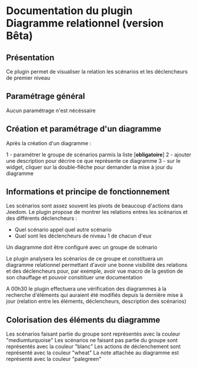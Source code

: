 # Documentation du plugin Diagramme relationnel (version Bêta)

## Présentation

Ce plugin permet de visualiser la relation les scénarios et les déclencheurs de premier niveau

## Paramétrage général

Aucun paramétrage n'est nécéssaire

## Création et paramétrage d'un diagramme

Après la création d'un diagramme :

1 - paramétrer le groupe de scénarios parmis la liste [**obligatoire**]
2 - ajouter une description pour décrire ce que représente ce diagramme
3 - sur le widget, cliquer sur la double-flêche pour demander la mise à jour du diagramme

## Informations et principe de fonctionnement

Les scénarios sont assez souvent les pivots de beaucoup d'actions dans Jeedom.
Le plugin propose de montrer les relations entres les scénarios et des différents déclencheurs :

- Quel scénario appel quel autre scénario
- Quel sont les déclencheurs de niveau 1 de chacun d'eux

Un diagramme doit être configuré avec un groupe de scénario

Le plugin analysera les scénarios de ce groupe et constituera un diagramme relationnel permettant d'avoir une bonne visibilité des relations et des déclencheurs pour, par exemple, avoir vue macro de la gestion de son chauffage et pouvoir consitituer une documentation

A 00h30 le plugin effectuera une vérification des diagrammes à la recherche d'éléments qui auraient été modifiés depuis la dernière mise à jour (relation entre les éléments, déclencheurs, description des scénarios)

## Colorisation des éléments du diagramme

Les scénarios faisant partie du groupe sont représentés avec la couleur "mediumturquoise"
Les scénarios ne faisant pas partie du groupe sont représentés avec la couleur "blanc"
Les actions de déclenchement sont représenté avec la couleur "wheat"
La note attachée au diagramme est représenté avec la couleur "palegreen"

